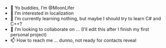 - 👋 Yo buddies, I’m @MoonLifer
- 👀 I’m interested in localization
- 🌱 I’m currently learning nothing, but maybe I should try to learn C# and C++?
- 💞️ I’m looking to collaborate on ... (I'll edit this after I finish my first personal project)
- 📫 How to reach me ... dunno, not ready for contacts reveal

<!---
MoonLifer/MoonLifer is a ✨ special ✨ repository because its `README.md` (this file) appears on your GitHub profile.
You can click the Preview link to take a look at your changes.
--->
